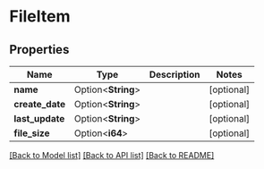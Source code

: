 # FileItem

## Properties

Name | Type | Description | Notes
------------ | ------------- | ------------- | -------------
**name** | Option<**String**> |  | [optional]
**create_date** | Option<**String**> |  | [optional]
**last_update** | Option<**String**> |  | [optional]
**file_size** | Option<**i64**> |  | [optional]

[[Back to Model list]](../README.md#documentation-for-models) [[Back to API list]](../README.md#documentation-for-api-endpoints) [[Back to README]](../README.md)


